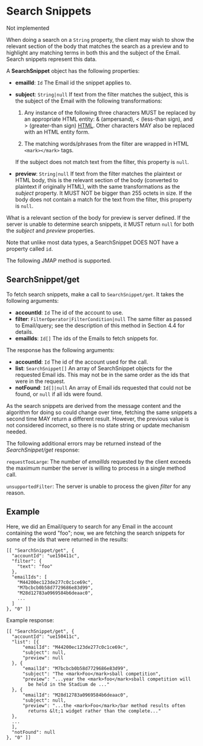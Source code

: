# Search Snippets

<aside class="warning">
  Not implemented
</aside>

When doing a search on a `String` property, the client may wish to show the relevant section of the body that matches the search as a preview and to highlight any matching terms in both this and the subject of the Email. Search snippets represent this data.

A **SearchSnippet** object has the following properties:

- **emailId**: `Id`
  The Email id the snippet applies to.
- **subject**: `String|null`
  If text from the filter matches the subject, this is the subject of the Email with the following transformations:

    1. Any instance of the following three characters MUST be replaced by an appropriate HTML entity: & (ampersand), < (less-than sign), and > (greater-than sign) [HTML](https://www.w3.org/TR/html52/). Other characters MAY also be replaced with an HTML entity form.

    2. The matching words/phrases from the filter are wrapped in HTML `<mark></mark>` tags.

    If the subject does not match text from the filter, this property is `null`.
- **preview**: `String|null`
  If text from the filter matches the plaintext or HTML body, this is the relevant section of the body (converted to plaintext if originally HTML), with the same transformations as the *subject* property. It MUST NOT be bigger than 255 octets in size. If the body does not contain a match for the text from the filter, this property is `null`.

What is a relevant section of the body for preview is server defined. If the server is unable to determine search snippets, it MUST return `null` for both the *subject* and *preview* properties.

Note that unlike most data types, a SearchSnippet DOES NOT have a property called `id`.

The following JMAP method is supported.

## SearchSnippet/get

To fetch search snippets, make a call to `SearchSnippet/get`. It takes the following arguments:

- **accountId**: `Id`
  The id of the account to use.
- **filter**: `FilterOperator|FilterCondition|null`
  The same filter as passed to Email/query; see the description of this method in Section 4.4 for details.
- **emailIds**: `Id[]`
  The ids of the Emails to fetch snippets for.

The response has the following arguments:

- **accountId**: `Id`
  The id of the account used for the call.
- **list**: `SearchSnippet[]`
  An array of SearchSnippet objects for the requested Email ids. This may not be in the same order as the ids that were in the request.
- **notFound**: `Id[]|null`
  An array of Email ids requested that could not be found, or `null` if all
  ids were found.

As the search snippets are derived from the message content and the algorithm for doing so could change over time, fetching the same snippets a second time MAY return a different result. However, the previous value is not considered incorrect, so there is no state string or update mechanism needed.

The following additional errors may be returned instead of the *SearchSnippet/get* response:

`requestTooLarge`: The number of *emailIds* requested by the client exceeds the maximum number the server is willing to process in a single method call.

`unsupportedFilter`: The server is unable to process the given *filter* for any reason.

## Example

Here, we did an Email/query to search for any Email in the account containing the word "foo"; now, we are fetching the search snippets for some of the ids that were returned in the results:

    [[ "SearchSnippet/get", {
      "accountId": "ue150411c",
      "filter": {
        "text": "foo"
      },
      "emailIds": [
        "M44200ec123de277c0c1ce69c",
        "M7bcbcb0b58d7729686e83d99",
        "M28d12783a0969584b6deaac0",
        ...
      ]
    }, "0" ]]

Example response:

    [[ "SearchSnippet/get", {
      "accountId": "ue150411c",
      "list": [{
          "emailId": "M44200ec123de277c0c1ce69c",
          "subject": null,
          "preview": null
      }, {
          "emailId": "M7bcbcb0b58d7729686e83d99",
          "subject": "The <mark>Foo</mark>sball competition",
          "preview": "...year the <mark>foo</mark>sball competition will
            be held in the Stadium de ..."
      }, {
          "emailId": "M28d12783a0969584b6deaac0",
          "subject": null,
          "preview": "...the <mark>Foo</mark>/bar method results often
            returns &lt;1 widget rather than the complete..."
      },
      ...
      ],
      "notFound": null
    }, "0" ]]
